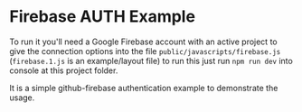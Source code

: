# Firebase AUTH Example #

To run it you'll need a Google Firebase account with an active project to give the connection
options into the file `public/javascripts/firebase.js` (`firebase.1.js` is an example/layout file)
to run this just run `npm run dev` into console at this project folder.

It is a simple github-firebase authentication example to demonstrate the usage.
